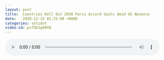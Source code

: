 ```yaml
---
layout: post
title:  Countries Roll Out 2030 Paris Accord Goals Amid US Absence
date:   2020-12-15 01:25:00 +0000
categories: solidot
video-id: pv7Qk3gkRXQ
---
```


<audio src="/assets/eb4e820a38892fa828a690f5d369c55c.mp3" style="width: 100%;" controls></audio>

